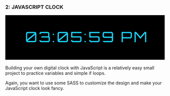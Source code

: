 ### 2: JAVASCRIPT CLOCK

![JavaScript digital clock project](./src/images/JavaScript-clock-project.png)

Building your own digital clock with JavaScript is a relatively easy small project to practice variables and simple if loops.

Again, you want to use some SASS to customize the design and make your JavaScript clock look fancy.
